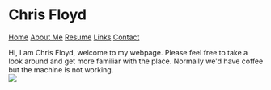 # Chris Floyd
[Home](README.md) 
[About Me](AboutMe.md) [Resume](Resume.md) [Links](links.md) [Contact](contact.md)


Hi, I am Chris Floyd, welcome to my webpage. Please feel free to take a look around and get more familiar with the place. Normally we'd have coffee but the machine is not working.  
![](https://raw.githubusercontent.com/chrisfloyd87/Chris-Floyd/63ab3d53008b62f4e234a4d75bd45b0de117cebd/Screenshot%202022-03-14%20123802.png)
